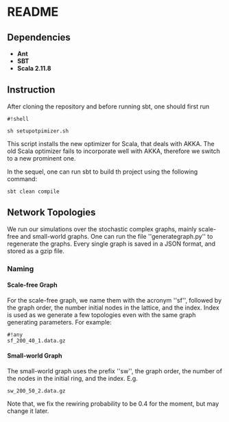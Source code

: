 # README

## Dependencies 
* **Ant**
* **SBT**
* **Scala 2.11.8**

## Instruction
After cloning the repository and before running sbt, one should first run 

```
#!shell

sh setupotpimizer.sh
```
This script installs the new optimizer for Scala, that deals with AKKA. The old Scala optimizer fails to incorporate well with AKKA, therefore we switch to a new prominent one. 

In the sequel, one can run sbt to build th project using the following command:
```
sbt clean compile
```

## Network Topologies
We run our simulations over the stochastic complex graphs, mainly scale-free and small-world graphs. One can run the file ''generategraph.py'' to regenerate the graphs. Every single graph is saved in a JSON format, and stored as a gzip file.

### Naming
#### Scale-free Graph
For the scale-free graph, we name them with the acronym ''sf'', followed by the graph order, the number initial nodes in the lattice, and the index. Index is used as we generate a few topologies even with the same graph generating parameters. For example:
```
#!any
sf_200_40_1.data.gz
```

#### Small-world Graph
The small-world graph uses the prefix ''sw'', the graph order, the number of the nodes in the initial ring, and the index. E.g.
```
sw_200_50_2.data.gz
```
Note that, we fix the rewiring probability to be 0.4 for the moment, but may change it later.


